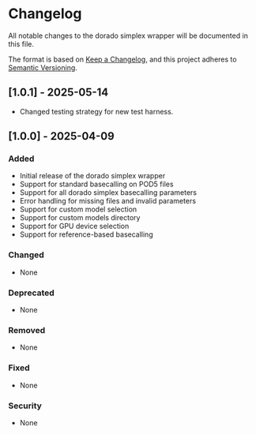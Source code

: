 # Changelog

All notable changes to the dorado simplex wrapper will be documented in this file.

The format is based on [Keep a Changelog](https://keepachangelog.com/en/1.0.0/),
and this project adheres to [Semantic Versioning](https://semver.org/spec/v2.0.0.html).

## [1.0.1] - 2025-05-14
  - Changed testing strategy for new test harness.

## [1.0.0] - 2025-04-09

### Added
- Initial release of the dorado simplex wrapper
- Support for standard basecalling on POD5 files
- Support for all dorado simplex basecalling parameters
- Error handling for missing files and invalid parameters
- Support for custom model selection
- Support for custom models directory
- Support for GPU device selection
- Support for reference-based basecalling

### Changed
- None

### Deprecated
- None

### Removed
- None

### Fixed
- None

### Security
- None 